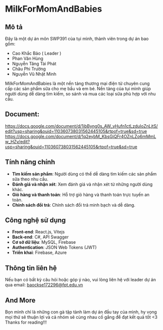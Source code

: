 # MilkForMomAndBabies

## Mô tả
Đây là một dự án môn SWP391 của tụi mình, thành viên trong dự án bao gồm:
   -   Cao Khắc Bảo ( Leader )
   -   Phan Văn Hùng
   -   Nguyễn Tăng Tài Phát
   -   Châu Phi Trường
   -   Nguyễn Vũ Nhật Minh
     
MilkForMomAndBabies là một nền tảng thương mại điện tử chuyên cung cấp các sản phẩm sữa cho mẹ bầu và em bé. Nền tảng của tụi mình giúp người dùng dễ dàng tìm kiếm, so sánh và mua các loại sữa phù hợp với nhu cầu.

## Document:
https://docs.google.com/document/d/1ibByng0s_AW_yHufn1ctLzduIoZnLjtS/edit?usp=sharing&ouid=110360738031562445105&rtpof=true&sd=true
https://docs.google.com/document/d/1q2eybM_KbsGiQFr4OZnLZo6mMmLw_HZv/edit?usp=sharing&ouid=110360738031562445105&rtpof=true&sd=true

## Tính năng chính
- **Tìm kiếm sản phẩm**: Người dùng có thể dễ dàng tìm kiếm các sản phẩm sữa theo nhu cầu.
- **Đánh giá và nhận xét**: Xem đánh giá và nhận xét từ những người dùng khác.
- **Giỏ hàng và thanh toán**: Hỗ trợ giỏ hàng và thanh toán trực tuyến an toàn.
- **Chính sách đổi trả**: Chính sách đổi trả minh bạch và dễ dàng.

## Công nghệ sử dụng
- **Front-end**: React.js, Vitejs
- **Back-end**: C#, API Swagger
- **Cơ sở dữ liệu**: MySQL, Firebase
- **Authentication**: JSON Web Tokens (JWT)
- **Triển khai**: Firebase, Azure

## Thông tin liên hệ
Nếu bạn có bất kỳ câu hỏi hoặc góp ý nào, vui lòng liên hệ với leader dự án qua email: baockse172296@fpt.edu.vn

## And More
Bọn mình chỉ là những con gà tập tành làm dự án đầu tay của mình, hy vọng mọi thứ sẽ thuận lợi và cả nhóm sẽ cùng nhau cố gắng để đạt kết quả tốt <3
Thanks for reading!!!




